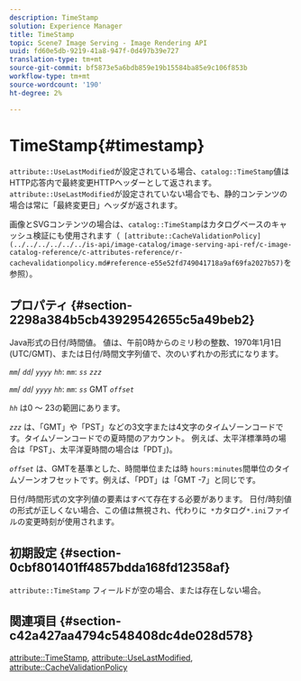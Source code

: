 ```yaml
---
description: TimeStamp
solution: Experience Manager
title: TimeStamp
topic: Scene7 Image Serving - Image Rendering API
uuid: fd60e5db-9219-41a8-947f-0d497b39e727
translation-type: tm+mt
source-git-commit: bf5873e5a6bdb859e19b15584ba85e9c106f853b
workflow-type: tm+mt
source-wordcount: '190'
ht-degree: 2%

---
```



# TimeStamp{#timestamp}

`attribute::UseLastModified`が設定されている場合、`catalog::TimeStamp`値はHTTP応答内で最終変更HTTPヘッダーとして返されます。 `attribute::UseLastModified`が設定されていない場合でも、静的コンテンツの場合は常に「最終変更日」ヘッダが返されます。

画像とSVGコンテンツの場合は、`catalog::TimeStamp`はカタログベースのキャッシュ検証にも使用されます（` [attribute::CacheValidationPolicy](../../../../../../is-api/image-catalog/image-serving-api-ref/c-image-catalog-reference/c-attributes-reference/r-cachevalidationpolicy.md#reference-e55e52fd749041718a9af69fa2027b57)`を参照）。

## プロパティ {#section-2298a384b5cb43929542655c5a49beb2}

Java形式の日付/時間値。 値は、午前0時からのミリ秒の整数、1970年1月1日(UTC/GMT)、または日付/時間文字列値で、次のいずれかの形式になります。

*`mm`*/  *`dd`*/  *`yyyy`* *`hh`*: *`mm`*:  *`ss`* *`zzz`*

*`mm`*/  *`dd`*/  *`yyyy`* *`hh`*: *`mm`*: *`ss`* GMT  *`offset`*

*`hh`* は0 ～ 23の範囲にあります。

*`zzz`* は、「GMT」や「PST」などの3文字または4文字のタイムゾーンコードです。タイムゾーンコードでの夏時間のアカウント。 例えば、太平洋標準時の場合は「PST」、太平洋夏時間の場合は「PDT」)。

*`offset`* は、GMTを基準とした、時間単位または時 `hours:minutes`間単位のタイムゾーンオフセットです。例えば、「PDT」は「GMT -7」と同じです。

日付/時間形式の文字列値の要素はすべて存在する必要があります。 日付/時刻値の形式が正しくない場合、この値は無視され、代わりに` *`カタログ`*.ini`ファイルの変更時刻が使用されます。

## 初期設定 {#section-0cbf801401ff4857bdda168fd12358af}

`attribute::TimeStamp` フィールドが空の場合、または存在しない場合。

## 関連項目 {#section-c42a427aa4794c548408dc4de028d578}

[attribute::TimeStamp](../../../../../../is-api/image-catalog/image-serving-api-ref/c-image-catalog-reference/c-attributes-reference/r-timestamp.md#reference-4213c599a64942ee8cb9d80696b08296),  [attribute::UseLastModified](../../../../../../is-api/image-catalog/image-serving-api-ref/c-image-catalog-reference/c-attributes-reference/r-uselastmodified.md#reference-73ecc421e6864a38aec5a4775f06b8e8),  [attribute::CacheValidationPolicy](../../../../../../is-api/image-catalog/image-serving-api-ref/c-image-catalog-reference/c-attributes-reference/r-cachevalidationpolicy.md#reference-e55e52fd749041718a9af69fa2027b57)
